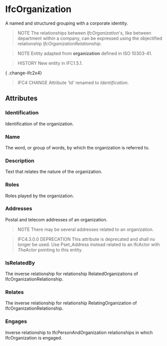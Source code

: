 # IfcOrganization

A named and structured grouping with a corporate identity.
<!-- end of short definition -->


> NOTE The relationships between _IfcOrganization_'s, like between department within a company, can be expressed using the objectified relationship _IfcOrganizationRelationship_.

> NOTE Entity adapted from **organization** defined in ISO 10303-41.

> HISTORY New entity in IFC1.5.1.

{ .change-ifc2x4}
> IFC4 CHANGE Attribute 'Id' renamed to _Identification_.

## Attributes

### Identification
Identification of the organization.

### Name
The word, or group of words, by which the organization is referred to.

### Description
Text that relates the nature of the organization.

### Roles
Roles played by the organization.

### Addresses
Postal and telecom addresses of an organization.

> NOTE There may be several addresses related to an organization.

> IFC4.3.0.0 DEPRECATION This attribute is deprecated and shall no longer be used. Use Pset_Address instead related to an IfcActor with _TheActor_ pointing to this entity.

### IsRelatedBy
The inverse relationship for relationship RelatedOrganizations of IfcOrganizationRelationship.

### Relates
The inverse relationship for relationship RelatingOrganization of IfcOrganizationRelationship.

### Engages
Inverse relationship to IfcPersonAndOrganization relationships in which IfcOrganization is engaged.
